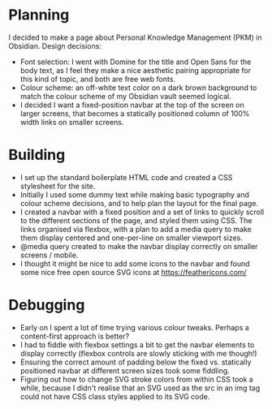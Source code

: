 # Planning
I decided to make a page about Personal Knowledge Management (PKM) in Obsidian.
Design decisions:
- Font selection: I went with Domine for the title and Open Sans for the body text, as I feel they make a nice aesthetic pairing appropriate for this kind of topic, and both are free web fonts.
- Colour scheme: an off-white text color on a dark brown background to match the colour scheme of my Obsidian vault seemed logical.
- I decided I want a fixed-position navbar at the top of the screen on larger screens, that becomes a statically positioned column of 100% width links on smaller screens.
# Building
- I set up the standard boilerplate HTML code and created a CSS stylesheet for the site.
- Initially I used some dummy text while making basic typography and colour scheme decisions, and to help plan the layout for the final page.
- I created a navbar with a fixed position and a set of links to quickly scroll to the different sections of the page, and styled them using CSS. The links organised via flexbox, with a plan to add a media query to make them display centered and one-per-line on smaller viewport sizes.
- @media query created to make the navbar display correctly on smaller screens / mobile.
- I thought it might be nice to add some icons to the navbar and found some nice free open source SVG icons at https://feathericons.com/
# Debugging
- Early on I spent a lot of time trying various colour tweaks. Perhaps a content-first approach is better?
- I had to fiddle with flexbox settings a bit to get the navbar elements to display correctly (flexbox controls are slowly sticking with me though!)
- Ensuring the correct amount of padding below the fixed vs. statically positioned navbar at different screen sizes took some fiddling.
- Figuring out how to change SVG stroke colors from within CSS took a while, because I didn't realise that an SVG used as the src in an img tag could not have CSS class styles applied to its SVG code.